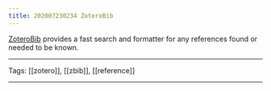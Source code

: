 ```yaml
---
title: 202007230234 ZoteroBib
---
```


[ZoteroBib](https://zbib.org) provides a fast search and formatter for any references found or needed to be known.

---

Tags: [[zotero]], [[zbib]], [[reference]]

---